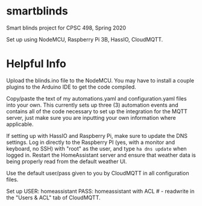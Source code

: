 # smartblinds
Smart blinds project for CPSC 498, Spring 2020

Set up using NodeMCU, Raspberry Pi 3B, HassIO, CloudMQTT.

# Helpful Info

Upload the blinds.ino file to the NodeMCU. You may have to install a couple plugins to the Arduino IDE to get the code compiled.

Copy/paste the text of my automations.yaml and configuration.yaml files into your own. This currently sets up three (3) automation events and contains all of the code necessary to set up the integration for the MQTT server, just make sure you are inputting your own information where applicable.

If setting up with HassIO and Raspberry Pi, make sure to update the DNS settings. Log in directly to the Raspberry PI (yes, with a monitor and keyboard, no SSH) with "root" as the user, and type `ha dns update` when logged in. Restart the HomeAssistant server and ensure that weather data is being properly read from the default weather UI.

Use the default user/pass given to you by CloudMQTT in all configuration files. 

Set up USER: homeassistant PASS: homeassistant with ACL # - readwrite in the "Users & ACL" tab of CloudMQTT.

